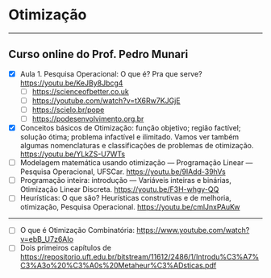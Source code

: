 # Otimização

---

## Curso online do Prof. Pedro Munari

- [x] Aula 1. Pesquisa Operacional: O que é? Pra que serve? https://youtu.be/KeJBy8Jbcg4
  - [ ] https://scienceofbetter.co.uk
  - [ ] https://youtube.com/watch?v=tX6Rw7KJGjE
  - [ ] https://scielo.br/pope
  - [ ] https://podesenvolvimento.org.br
- [x] Conceitos básicos de Otimização: função objetivo; região factível; solução ótima; problema infactível e ilimitado. Vamos ver também algumas nomenclaturas e classificações de problemas de otimização.  https://youtu.be/YLkZS-U7WTs
- [ ] Modelagem matemática usando otimização — Programação Linear — Pesquisa Operacional, UFSCar. https://youtu.be/9lAdd-39hVs
- [ ] Programação inteira: introdução — Variáveis inteiras e binárias, Otimização Linear Discreta. https://youtu.be/F3H-whgy-QQ
- [ ] Heurísticas: O que são? Heurísticas construtivas e de melhoria, otimização, Pesquisa Operacional. https://youtu.be/cmlJnxPAuKw

---

- [ ] O que é Otimização Combinatória: https://www.youtube.com/watch?v=ebB_U7z6AIo
- [ ] Dois primeiros capítulos de https://repositorio.uft.edu.br/bitstream/11612/2486/1/Introdu%C3%A7%C3%A3o%20%C3%A0s%20Metaheur%C3%ADsticas.pdf
